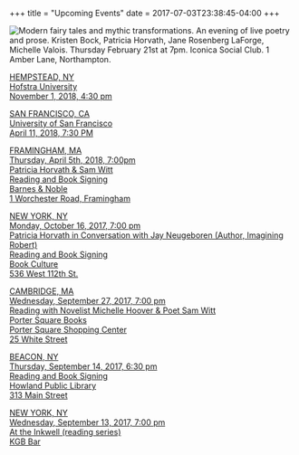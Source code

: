 +++
title = "Upcoming Events"
date = 2017-07-03T23:38:45-04:00
+++

![Modern fairy tales and mythic transformations. An evening of live poetry and prose. Kristen Bock, Patricia Horvath, Jane Rosenberg LaForge, Michelle Valois. Thursday February 21st at 7pm. Iconica Social Club. 1 Amber Lane, Northampton.](/images/modern-fairy-tales.jpg)


[HEMPSTEAD, NY  
Hofstra University  
November 1, 2018, 4:30 pm](/files/Hofstra-Reading-11-1-2018.pdf)

[SAN FRANCISCO, CA  
University of San Francisco  
April 11, 2018, 7:30 PM
](/files/emerging-writers-festival.pdf)

[FRAMINGHAM, MA  
Thursday, April 5th, 2018, 7:00pm  
Patricia Horvath & Sam Witt  
Reading and Book Signing  
Barnes & Noble  
1 Worchester Road, Framingham
](/files/bn-framingham-poster.jpg)

[NEW YORK, NY  
Monday, October 16, 2017, 7:00 pm  
Patricia Horvath in Conversation with Jay Neugeboren (Author, Imagining
Robert)  
Reading and Book Signing  
Book Culture  
536 West 112th
St.](http://www.bookculture.com/event/112th-patricia-horvath-jay-neugeboren)

[CAMBRIDGE, MA  
Wednesday, September 27, 2017, 7:00 pm  
Reading with Novelist Michelle Hoover & Poet Sam Witt  
Porter Square Books  
Porter Square Shopping Center  
25 White
Street](http://www.portersquarebooks.com/event/michelle-hoover-patricia-horvath-sam-witt)

[BEACON, NY  
Thursday, September 14, 2017, 6:30 pm  
Reading and Book Signing  
Howland Public Library  
313 Main Street](/files/Howland%20Library%20Reading.pdf)

[NEW YORK, NY  
Wednesday, September 13, 2017, 7:00 pm  
At the Inkwell (reading series)  
KGB Bar](/files/At%20the%20Inkwell.pdf)
